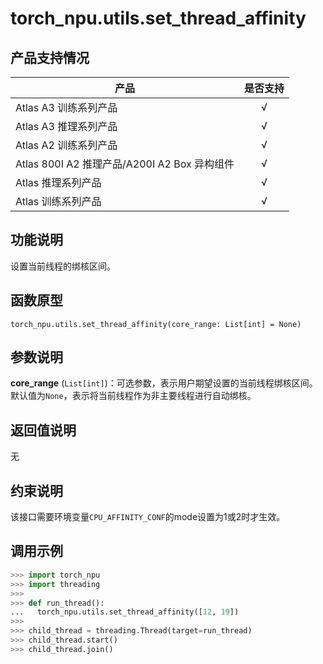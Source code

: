 # torch_npu.utils.set_thread_affinity
## 产品支持情况

| 产品                                                         | 是否支持 |
| ------------------------------------------------------------ | :------: |
|<term>Atlas A3 训练系列产品</term>            |    √     |
|<term>Atlas A3 推理系列产品</term>   | √  |
|<term>Atlas A2 训练系列产品</term>  | √   |
|<term>Atlas 800I A2 推理产品/A200I A2 Box 异构组件</term> |    √     |
|<term>Atlas 推理系列产品</term>                                       |    √     |
|<term>Atlas 训练系列产品</term>                                       |    √     |


## 功能说明

设置当前线程的绑核区间。

## 函数原型

```
torch_npu.utils.set_thread_affinity(core_range: List[int] = None)
```

## 参数说明

 **core_range** (`List[int]`)：可选参数，表示用户期望设置的当前线程绑核区间。默认值为`None`，表示将当前线程作为非主要线程进行自动绑核。


## 返回值说明
无

## 约束说明

该接口需要环境变量`CPU_AFFINITY_CONF`的mode设置为1或2时才生效。


## 调用示例


```python
>>> import torch_npu
>>> import threading
>>>
>>> def run_thread():
...   torch_npu.utils.set_thread_affinity([12, 19])
>>>
>>> child_thread = threading.Thread(target=run_thread)
>>> child_thread.start()
>>> child_thread.join()
```
